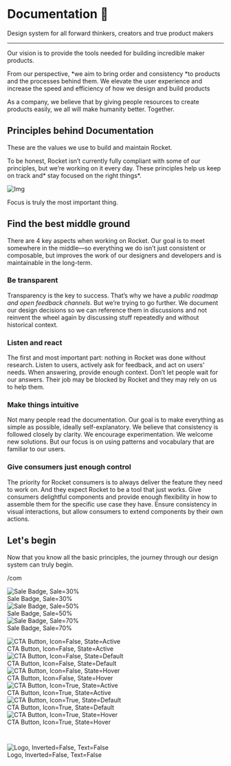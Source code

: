 
# Documentation 🚀

Design system for all forward thinkers, creators and true product makers

---

Our vision is to provide the tools needed for building incredible maker products.

From our perspective, *we aim to bring order and consistency *to products and the processes behind them. We elevate the user experience and increase the speed and efficiency of how we design and build products

As a company, we believe that by giving people resources to create products easily, we all will make humanity better. Together.

## Principles behind Documentation

These are the values we use to build and maintain Rocket.

To be honest, Rocket isn’t currently fully compliant with some of our principles, but we’re working on it every day. These principles help us keep on track and* stay focused on the right things*.

![Img](https://studio-assets.supernova.io/design-systems/14533/9289758a-6300-472a-bbc6-a57098081abf.jpeg?Expires=1990828800&Policy=eyJTdGF0ZW1lbnQiOlt7IlJlc291cmNlIjoiaHR0cHM6Ly9zdHVkaW8tYXNzZXRzLnN1cGVybm92YS5pby9kZXNpZ24tc3lzdGVtcy8xNDUzMy85Mjg5NzU4YS02MzAwLTQ3MmEtYmJjNi1hNTcwOTgwODFhYmYuanBlZyIsIkNvbmRpdGlvbiI6eyJEYXRlTGVzc1RoYW4iOnsiQVdTOkVwb2NoVGltZSI6MTk5MDgyODgwMH19fV19&Signature=E9DL6D-ZtS~4qaH18y5tnHC4gtpQUzZb85NmDFMuezn~MaWHPSumzBv6tXkxGqSgGyKh~9FaYnbfHkcJhU~4F~jdbuY70gbRxUpvnBtyCpz8o0mci-d2A9WoIZ3RGl11izD3c2WMfUaKhSaFlUw8cTGP-9vrqeUi58O2P4zYT9eAeyvOIFzQXgIgljhxiB9mIVU5a4j1vDL8ntJpagEZukKRskOgMrrB4LNQ-nRsvXFF7W5C5EkdoZPZf4jFxcQu2Yj6M9-bqNBXubYMsYYhEXqvqUOAnYVaE59E5PSSe43HKv2gp1ajSJ3ttHtTtCITO8Vyfh1FoTl03Z18ki8iZg__&Key-Pair-Id=APKAJGK34LCCAUR7N6LA)

Focus is truly the most important thing.

## Find the best middle ground

There are 4 key aspects when working on Rocket. Our goal is to meet somewhere in the middle—so everything we do isn’t just consistent or composable, but improves the work of our designers and developers and is maintainable in the long-term.

### Be transparent

Transparency is the key to success. That’s why we have a *public roadmap and open feedback channels*. But we’re trying to go further. We document our design decisions so we can reference them in discussions and not reinvent the wheel again by discussing stuff repeatedly and without historical context.

### Listen and react

The first and most important part: nothing in Rocket was done without research. Listen to users, actively ask for feedback, and act on users’ needs. When answering, provide enough context. Don’t let people wait for our answers. Their job may be blocked by Rocket and they may rely on us to help them.

### Make things intuitive

Not many people read the documentation. Our goal is to make everything as simple as possible, ideally self-explanatory. We believe that consistency is followed closely by clarity. We encourage experimentation. We welcome new solutions. But our focus is on using patterns and vocabulary that are familiar to our users.

### Give consumers just enough control

The priority for Rocket consumers is to always deliver the feature they need to work on. And they expect Rocket to be a tool that just works. Give consumers delightful components and provide enough flexibility in how to assemble them for the specific use case they have. Ensure consistency in visual interactions, but allow consumers to extend components by their own actions.

## Let's begin

Now that you know all the basic principles, the journey through our design system can truly begin.

/com

  
![Sale Badge, Sale=30%](https://studio-assets.supernova.io/design-systems/14533/883e40e0-6547-4aeb-b0c3-0bc16290f423.png?Expires=1990828800&Policy=eyJTdGF0ZW1lbnQiOlt7IlJlc291cmNlIjoiaHR0cHM6Ly9zdHVkaW8tYXNzZXRzLnN1cGVybm92YS5pby9kZXNpZ24tc3lzdGVtcy8xNDUzMy84ODNlNDBlMC02NTQ3LTRhZWItYjBjMy0wYmMxNjI5MGY0MjMucG5nIiwiQ29uZGl0aW9uIjp7IkRhdGVMZXNzVGhhbiI6eyJBV1M6RXBvY2hUaW1lIjoxOTkwODI4ODAwfX19XX0_&Signature=EVLVCGBkNJI2PkilzFo2q3vXifb-WfuCdJd7Joby12r3gLfxNMaRTW7uxUD58Cmw3FhxjGHSdKt1kdqJiS6njp4SXPfpm2qorIrPslbXWYw~n5I4-Rb27aw8Bc0nfkfdY4lHBF7vu8L7hfCcx-3HzJPU8M3TOB7K2pHuaCwjBUfze3DVmjb0TYLzxKCjcSnCw44B0mN3OwpKtDKCFvrql~yqMHhFTgPyLDouqbMrzCyPvyBm8-IBmQlkEGs~~pANcSvPrl1~yV51nYJuy27q-Fmv4cIKYcKZXHtsST0yWHf~MrBXcO2RJWpYJ~pJCIpRfmmc5QKRPchUjpssFOG9Yw__&Key-Pair-Id=APKAJGK34LCCAUR7N6LA)  
Sale Badge, Sale=30%  
![Sale Badge, Sale=50%](https://studio-assets.supernova.io/design-systems/14533/73522a42-8e8c-460e-8d73-981cdcc91347.png?Expires=1990828800&Policy=eyJTdGF0ZW1lbnQiOlt7IlJlc291cmNlIjoiaHR0cHM6Ly9zdHVkaW8tYXNzZXRzLnN1cGVybm92YS5pby9kZXNpZ24tc3lzdGVtcy8xNDUzMy83MzUyMmE0Mi04ZThjLTQ2MGUtOGQ3My05ODFjZGNjOTEzNDcucG5nIiwiQ29uZGl0aW9uIjp7IkRhdGVMZXNzVGhhbiI6eyJBV1M6RXBvY2hUaW1lIjoxOTkwODI4ODAwfX19XX0_&Signature=MBFOFzR003BYLUITfp9R1y9XcNIvzU~CwdbzbF~BT7Xp53fZtSGZc6jUOrQ59gzOo70LrBYWaH99iFnjh5zzOL1xGxfsADshGTLGoY4-Z-i446GD0KV8xX68uOQWkCaIy7DFKH1DHzdcwAA5cF~tbhskXxOFFHx04khvSgiK9dp5Fp-zvohDaceSaLBXeH0fjk6ocPdCOHVkq06nRUJU0TR1H4ABLX6~1Kv03KIped33GgRES4pZTbVwfqqNJhc-UyMDZ5nOMsBusJIRKKGJztSQmlYy6Ewk6k06VGWWtveWnz3Oe8OhzcDMfvYtlLV-czTempDOZIVzNyltMZ4Q8w__&Key-Pair-Id=APKAJGK34LCCAUR7N6LA)  
Sale Badge, Sale=50%  
![Sale Badge, Sale=70%](https://studio-assets.supernova.io/design-systems/14533/d9873ba8-2211-4b3b-a5cb-8d9e40700555.png?Expires=1990828800&Policy=eyJTdGF0ZW1lbnQiOlt7IlJlc291cmNlIjoiaHR0cHM6Ly9zdHVkaW8tYXNzZXRzLnN1cGVybm92YS5pby9kZXNpZ24tc3lzdGVtcy8xNDUzMy9kOTg3M2JhOC0yMjExLTRiM2ItYTVjYi04ZDllNDA3MDA1NTUucG5nIiwiQ29uZGl0aW9uIjp7IkRhdGVMZXNzVGhhbiI6eyJBV1M6RXBvY2hUaW1lIjoxOTkwODI4ODAwfX19XX0_&Signature=Eq1zTKgsiiY2yUiXfHFWKyGpWShlB9d0B2uCN0khjCVmwA7O0eie48NHhUPFmoavano2LI8z9~o9pwioqAWTMsezfZKd-44VY1nA3JNYnZBivV2e0iTYM5BJcKJeK05HBVicD44nJgslousLtUIgZL6pEO2i0kIqzy0o8DLB69a-SXtRkA5D4KcwygyXC4hJ67xGXiLoRKEvPa29G14AnYNcLLUBUGzuVrjcEYf85OHcKWXJReO5dnc520pts9NAYQULBmlpCe4dMbeZtZgISyRiOXsb24ZXv0-oR4FDgUz2RSjjKwCRXWHVlbFVu4k5ska2tt~Dv5AD4WdYy7L7qg__&Key-Pair-Id=APKAJGK34LCCAUR7N6LA)  
Sale Badge, Sale=70%  


  
![CTA Button, Icon=False, State=Active](https://studio-assets.supernova.io/design-systems/14533/8fab8de0-d9e3-4e11-a5ec-c969e08ccc13.png?Expires=1990828800&Policy=eyJTdGF0ZW1lbnQiOlt7IlJlc291cmNlIjoiaHR0cHM6Ly9zdHVkaW8tYXNzZXRzLnN1cGVybm92YS5pby9kZXNpZ24tc3lzdGVtcy8xNDUzMy84ZmFiOGRlMC1kOWUzLTRlMTEtYTVlYy1jOTY5ZTA4Y2NjMTMucG5nIiwiQ29uZGl0aW9uIjp7IkRhdGVMZXNzVGhhbiI6eyJBV1M6RXBvY2hUaW1lIjoxOTkwODI4ODAwfX19XX0_&Signature=faVzNOtEGxRHHjtzCpMfUt3TS4oL5656aMunb7VOvoKtTZrcpzIFOpUn5lNjTRNKFjnJhJWcYxHs6wabFdHicZ~YqatxuryEugISsGfGF29lmwbUGLYehe6PeVM1fK~LCb3IQ3f198v2i0fS45thZC6VB461N~W2VNt9VXOfGjhm-a3enBcttCahcVKjiFw1zEU-zJGdJmyEYthQWJpHPWIUGhcLKeqpR6V7eMmH3DhGrED4cyW2HwpWoJ6V1hPd-ANskH~T~WdTfCh9jZ1dzkkkri~zd9t6SlSaJ48E7HNrk20pr4h3IpsqOKm1Sps-2x12wEZj5ahR21ZZy3qDWQ__&Key-Pair-Id=APKAJGK34LCCAUR7N6LA)  
CTA Button, Icon=False, State=Active  
![CTA Button, Icon=False, State=Default](https://studio-assets.supernova.io/design-systems/14533/b27379da-941c-43aa-a4e4-a5a3620e32bd.png?Expires=1990828800&Policy=eyJTdGF0ZW1lbnQiOlt7IlJlc291cmNlIjoiaHR0cHM6Ly9zdHVkaW8tYXNzZXRzLnN1cGVybm92YS5pby9kZXNpZ24tc3lzdGVtcy8xNDUzMy9iMjczNzlkYS05NDFjLTQzYWEtYTRlNC1hNWEzNjIwZTMyYmQucG5nIiwiQ29uZGl0aW9uIjp7IkRhdGVMZXNzVGhhbiI6eyJBV1M6RXBvY2hUaW1lIjoxOTkwODI4ODAwfX19XX0_&Signature=GA2AYaE0eIB7ChR4VRVR~3oUa30JWkFs~5DGVqlAPNplml~OSh-9gOFRTvCcfdw8S9Oop00y07OzbLH2twHKm86aVzGUx7ANeQc~BfMzxeHeqzGzMWsf-374c6v3L-5nJ~ZUu1xAkna33yxcpaK-GnbBywnHkRXXR~4pI6wGijrr0CEwLPxU5mRSIC5lVAUnmh3qDe901qGP35GfiE5xPDeXuQFW2Sea3C9Qfd-54ZMzgvlgps15C1nA-pPKgI-RBj-xXQHOoj8sJJb765otch4XAJnD35nMlp0WXXjp7icqsvweg8rmEKhefpTwDqIbOVS8y1yAIIfcylcFs8xPwQ__&Key-Pair-Id=APKAJGK34LCCAUR7N6LA)  
CTA Button, Icon=False, State=Default  
![CTA Button, Icon=False, State=Hover](https://studio-assets.supernova.io/design-systems/14533/101ebb2c-ede2-4cef-9ede-22285ece8e59.png?Expires=1990828800&Policy=eyJTdGF0ZW1lbnQiOlt7IlJlc291cmNlIjoiaHR0cHM6Ly9zdHVkaW8tYXNzZXRzLnN1cGVybm92YS5pby9kZXNpZ24tc3lzdGVtcy8xNDUzMy8xMDFlYmIyYy1lZGUyLTRjZWYtOWVkZS0yMjI4NWVjZThlNTkucG5nIiwiQ29uZGl0aW9uIjp7IkRhdGVMZXNzVGhhbiI6eyJBV1M6RXBvY2hUaW1lIjoxOTkwODI4ODAwfX19XX0_&Signature=OQsRMrqCBC6uQbaRmKaed~MNAWnBI9nJo-x6BlPuy7pbj4X2DRyXzxlYRmzSsirqBQjvKink~HEYlNB~uMPurNr6cymTpCYPvIG8xvowG5AaiPuWskOiSu0MhtKxljo-HZqikcjdWrK1Pb3oMv2tbLYBUk4VLOKxFvAeYOb0Bp454ErrOuLacmANJVZc0SbWQc7RKJGeSce0GkEhs8UsVIyin2GVxvtBhOl5mKrN9SCTu4DvvUWfimuu1G4Opyc2-Q9MnqGm-QNCrucJjV~Q~WiQXrKHqsOgKaYFb7I~MxF5HQVh1sVzfqRtSYfXNhEkBmgkv6RWMS-a0JiNlVb5Rw__&Key-Pair-Id=APKAJGK34LCCAUR7N6LA)  
CTA Button, Icon=False, State=Hover  
![CTA Button, Icon=True, State=Active](https://studio-assets.supernova.io/design-systems/14533/f72d6f8d-9554-497e-84cf-71e9e32c57ba.png?Expires=1990828800&Policy=eyJTdGF0ZW1lbnQiOlt7IlJlc291cmNlIjoiaHR0cHM6Ly9zdHVkaW8tYXNzZXRzLnN1cGVybm92YS5pby9kZXNpZ24tc3lzdGVtcy8xNDUzMy9mNzJkNmY4ZC05NTU0LTQ5N2UtODRjZi03MWU5ZTMyYzU3YmEucG5nIiwiQ29uZGl0aW9uIjp7IkRhdGVMZXNzVGhhbiI6eyJBV1M6RXBvY2hUaW1lIjoxOTkwODI4ODAwfX19XX0_&Signature=Dw4eq1HNF8dPfLjfyz3fLXDwUgkrccVAvx8iDFt7SR45S0OgOCmYN~N3eizpgcsypWOAMRlvGkXFjxWhCcRxg6UgXIsqZ6UuIgAE7tct8a1WXoaw0a7f-1G0~sEabjR6C22w6LBsRa-q0AOL94UpibcNmFRqAdi3J3rd9a0eG72yaFdDViGbSGfjWMhsnGSC2IQvj0n8qqu7KwmfihCavxM4wCGQw6FMpR~8bwu0QoNB6V-FrbUoItAbIVaIZKfrYxqXKLQPcWKNcsGohJaruDtPOr1oBOyfUSUq-AmJvsPtsZgPc2AYvcU9sNkKJT6tm8r6m5Zt9YK1oUJ8umkJ3Q__&Key-Pair-Id=APKAJGK34LCCAUR7N6LA)  
CTA Button, Icon=True, State=Active  
![CTA Button, Icon=True, State=Default](https://studio-assets.supernova.io/design-systems/14533/65dacc75-b096-4884-aa54-d093ae4815e5.png?Expires=1990828800&Policy=eyJTdGF0ZW1lbnQiOlt7IlJlc291cmNlIjoiaHR0cHM6Ly9zdHVkaW8tYXNzZXRzLnN1cGVybm92YS5pby9kZXNpZ24tc3lzdGVtcy8xNDUzMy82NWRhY2M3NS1iMDk2LTQ4ODQtYWE1NC1kMDkzYWU0ODE1ZTUucG5nIiwiQ29uZGl0aW9uIjp7IkRhdGVMZXNzVGhhbiI6eyJBV1M6RXBvY2hUaW1lIjoxOTkwODI4ODAwfX19XX0_&Signature=L3YgB-7nEeyn2RN9SrQkeW0GTnbfhv8og9kGjjd-8op6YI7C5WtKBv1kg19GjPj~9CU2J2B5~LA8q4bA-ahn2Kv0Ma4vSPg9n-~S4ofB-KqWoD1FIJ8HtPLRRH1wmxAdB9C9yykxOJLzMEdUdmBXGmf0iFisBrz0t8vwo33EDr0qwmqIiO3gJflfK8PA5656i66T4nfKtaYws-O-Oa6uM3Urn0j88vaLQu-XKIxffpAQMlfAWebUYOyKlnV5apx3ddKtphMoijIiH-Yyn7jz~5bALIJuqQtfgWsjWuNtS31aYDDCZKNjWr-TfGRi295R4J3Qho3PWwwIulFwlWA2Uw__&Key-Pair-Id=APKAJGK34LCCAUR7N6LA)  
CTA Button, Icon=True, State=Default  
![CTA Button, Icon=True, State=Hover](https://studio-assets.supernova.io/design-systems/14533/24b14d16-a6d7-4d35-83b4-e5f26a1bad41.png?Expires=1990828800&Policy=eyJTdGF0ZW1lbnQiOlt7IlJlc291cmNlIjoiaHR0cHM6Ly9zdHVkaW8tYXNzZXRzLnN1cGVybm92YS5pby9kZXNpZ24tc3lzdGVtcy8xNDUzMy8yNGIxNGQxNi1hNmQ3LTRkMzUtODNiNC1lNWYyNmExYmFkNDEucG5nIiwiQ29uZGl0aW9uIjp7IkRhdGVMZXNzVGhhbiI6eyJBV1M6RXBvY2hUaW1lIjoxOTkwODI4ODAwfX19XX0_&Signature=V8W0OJQ-KoyNo3yMnVgL2Df5WepFTwrtr529GKBzdqCbr8NyYvmU8JgQcao9dlM~S6nDvthiiR-jvf7RyjFZqg0eTybegdoPOW8XTXi5QbgXFGHzOISCnw3wF00uzZPqvp8XJuH4ayTiFC0SeDAQKpcQTmnXBBmUFkSOSCQOhgXhiLuEO3rGtberP9LHqMl3lzor8OBRtllY2-1ROYd0Crd199tgdHdQDRG6iF1036WbHhSwXvMDGi-kYcLlzfrbEwtqr3eFWNComXwnGhq8-6YB1uqio5ypgW49i3GTbHIAhWVmUTzpNsmrWphCCGlXP4wU4mbzDJdbiwiEtE4u-g__&Key-Pair-Id=APKAJGK34LCCAUR7N6LA)  
CTA Button, Icon=True, State=Hover  


```javascript  
  
```

  
![Logo, Inverted=False, Text=False](https://studio-assets.supernova.io/design-systems/14533/59fcdd5f-c781-47b2-878c-723ee9c97685.png?Expires=1990828800&Policy=eyJTdGF0ZW1lbnQiOlt7IlJlc291cmNlIjoiaHR0cHM6Ly9zdHVkaW8tYXNzZXRzLnN1cGVybm92YS5pby9kZXNpZ24tc3lzdGVtcy8xNDUzMy81OWZjZGQ1Zi1jNzgxLTQ3YjItODc4Yy03MjNlZTljOTc2ODUucG5nIiwiQ29uZGl0aW9uIjp7IkRhdGVMZXNzVGhhbiI6eyJBV1M6RXBvY2hUaW1lIjoxOTkwODI4ODAwfX19XX0_&Signature=SgsM11XGw7KPlAGQ5re7-IvJg5LOdjeZ0Nv~IOasC3lNw-~6UYfmVJunBYdrLfjh1MS2rq4X2uZg9CQgQdMbhKOJV1~1aCHUoA0c1SjW2R5kYPDOx~ijmRKcYMdv99bOsxAEU0hL82sy9y~aBjP6UYo9pOR7LusS1lPPWJBKT4nH0BqfsldzacZAofbt8Tqjhm3ecx5R42aOstQPGDF9FAF5IUti6WKZgVTLmEtElAoXQbNsk3GzAvs-sDREjg0OyVzSJiwXijYjvWV3HykVzHmS~PzTv5mxxE6AbwvPfnpcSavJfAr4Xs-wCjPeW2jCRE1rfFPaYBHo4S1pX~dilA__&Key-Pair-Id=APKAJGK34LCCAUR7N6LA)  
Logo, Inverted=False, Text=False  


  
  
